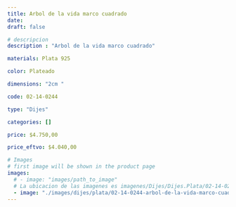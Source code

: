 ```yaml
---
title: Arbol de la vida marco cuadrado
date: 
draft: false

# descripcion
description : "Arbol de la vida marco cuadrado"

materials: Plata 925

color: Plateado

dimensions: "2cm "

code: 02-14-0244

type: "Dijes"

categories: []

price: $4.750,00

price_eftvo: $4.040,00

# Images
# first image will be shown in the product page
images:
  # - image: "images/path_to_image"
  # La ubicacion de las imagenes es imagenes/Dijes/Dijes.Plata/02-14-0244-arbol-de-la-vida-marco-cuadrado
  - image: "./images/dijes/plata/02-14-0244-arbol-de-la-vida-marco-cuadrado.JPG"
---
```

